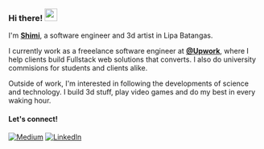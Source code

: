 ### Hi there! <img src="https://emojis.slackmojis.com/emojis/images/1536351075/4594/blob-wave.gif" width="25"/>

I'm [**Shimi**](https://shimijallores.com), a software engineer and 3d artist in Lipa Batangas.

I currently work as a freeelance software engineer at [**@Upwork**](https://github.com/upwork), where I help clients build Fullstack web solutions that converts. I also do university commisions for students and clients alike.

Outside of work, I'm interested in following the developments of science and technology. I build 3d stuff, play video games and do my best in every waking hour.

#### Let's connect!
[<img alt="Medium" src="https://img.shields.io/badge/Medium-%23000000.svg?&style=for-the-badge&logo=Medium&logoColor=white" />](https://medium.com/@shimijallores)
[<img alt="LinkedIn" src="https://img.shields.io/badge/LinkedIn-%230E76A8.svg?&style=for-the-badge&logo=LinkedIn&logoColor=white" />](https://linkedin.com/in/shimijallores)
